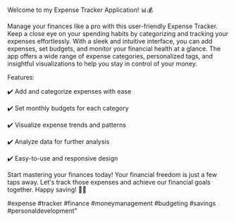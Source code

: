 Welcome to my Expense Tracker Application! 📊💰

Manage your finances like a pro with this user-friendly Expense Tracker. Keep a close eye on your spending habits by categorizing and tracking your expenses effortlessly. With a sleek and intuitive interface, you can add expenses, set budgets, and monitor your financial health at a glance. The app offers a wide range of expense categories, personalized tags, and insightful visualizations to help you stay in control of your money.

Features:

✔️ Add and categorize expenses with ease

✔️ Set monthly budgets for each category

✔️ Visualize expense trends and patterns

✔️ Analyze data for further analysis

✔️ Easy-to-use and responsive design

Start mastering your finances today! Your financial freedom is just a few taps away. Let's track those expenses and achieve our financial goals together. Happy saving! 💪💸



#expense #tracker #finance #moneymanagement #budgeting #savings #personaldevelopment"
